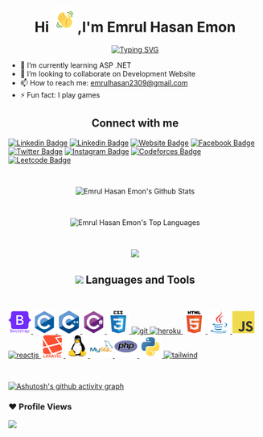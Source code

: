 <!--   <a href="#"><img  width="100%" src="https://www.linkpicture.com/q/design.png" height="280px"/></a> -->
<!-- <a href="#"><img width="100%" src="https://www.linkpicture.com/q/verdver12233.jpg" height="265px"/></a> -->
<h1 align="center">Hi <img src="https://github.com/Emrul-Hasan/Emrul-Hasan/blob/main/Wave.gif" height="50px" width="50px">,I'm Emrul Hasan Emon</h1>
<p align="center">
<a  href="https://git.io/typing-svg"><img src="https://readme-typing-svg.herokuapp.com?font=&weight=900&size=25&duration=4000&pause=500&color=13B5F7&center=true&width=435&lines=Full+Stack+Software+Engineer;Always+Learning+New+Things." alt="Typing SVG" /></a>
</p>

 
- 🌱 I’m currently learning ASP .NET 
- 👯 I’m looking to collaborate on Development Website
- 📫 How to reach me: emrulhasan2309@gmail.com
- ⚡ Fun fact: I play games 

<h2 align="center">Connect with me</h2>
<p align="center">
<!-- <a href="https://twitter.com/imrulha00797948" target="_blank"><img align="center" src="https://raw.githubusercontent.com/rahuldkjain/github-profile-readme-generator/master/src/images/icons/Social/twitter.svg" alt="imrulha00797948" height="30" width="40" /></a>
<a href="https://www.linkedin.com/in/md-emrul-hasan-emon/" target="_blank"><img align="center" src="https://raw.githubusercontent.com/rahuldkjain/github-profile-readme-generator/master/src/images/icons/Social/linked-in-alt.svg" alt="emrul-hasan-emon" height="30" width="40" /></a>
<a href="https://kaggle.com/mdemrulhasanemon" target="_blank"><img align="center" src="https://raw.githubusercontent.com/rahuldkjain/github-profile-readme-generator/master/src/images/icons/Social/kaggle.svg" alt="mdemrulhasanemon" height="30" width="40" /></a>
<a href="https://fb.com/emrulhasan.emon.7965" target="_blank"><img align="center" src="https://raw.githubusercontent.com/rahuldkjain/github-profile-readme-generator/master/src/images/icons/Social/facebook.svg" alt="emrulhasan.emon.7965" height="30" width="40" /></a>
 <a href="https://www.leetcode.com/emrul_hasan_emon/" target="blank"><img align="center" src="https://raw.githubusercontent.com/rahuldkjain/github-profile-readme-generator/master/src/images/icons/Social/leet-code.svg" alt="emrul_hasan_emon/" height="30" width="40" /></a> -->




 [![Linkedin Badge](https://img.shields.io/badge/LinkedIn-0077B5?style=for-the-badge&logo=linkedin&logoColor=white)](https://www.linkedin.com/in/md-emrul-hasan-emon/)
[![Linkedin Badge](https://img.shields.io/badge/gmail-3E65CF?style=for-the-badge&logo=gmail&logoColor=red)](https://www.linkedin.com/in/md-emrul-hasan-emon/)
[![Website Badge](https://img.shields.io/badge/website-000000?style=for-the-badge&logo=About.me&logoColor=white)](https://www.linkedin.com/in/md-emrul-hasan-emon/)
[![Facebook Badge](https://img.shields.io/badge/Facebook-1877F2?style=for-the-badge&logo=facebook&logoColor=white)](https://www.linkedin.com/in/md-emrul-hasan-emon/)
[![Twitter Badge](https://img.shields.io/badge/Twitter-1DA1F2?style=for-the-badge&logo=x&logoColor=white)](https://www.linkedin.com/in/md-emrul-hasan-emon/)
[![Instagram Badge](https://img.shields.io/badge/Instagram-E4405F?style=for-the-badge&logo=instagram&logoColor=white)](https://www.linkedin.com/in/md-emrul-hasan-emon/)
[![Codeforces Badge](https://img.shields.io/badge/Codeforces-445f9d?style=for-the-badge&logo=Codeforces&logoColor=white)](https://www.linkedin.com/in/md-emrul-hasan-emon/)
[![Leetcode Badge](https://img.shields.io/badge/-LeetCode-FFA116?style=for-the-badge&logo=LeetCode&logoColor=black)](https://www.linkedin.com/in/md-emrul-hasan-emon/)
</p>


<!-- <p align="center ">
 <a href='https://archiveprogram.github.com/'><img src='https://raw.githubusercontent.com/acervenky/animated-github-badges/master/assets/acbadge.gif' width='40' height='40'></a> <a href='https://docs.github.com/en/developers'><img src='https://raw.githubusercontent.com/acervenky/animated-github-badges/master/assets/devbadge.gif' width='40' height='40'></a> <a href='https://github.com/pricing'><img src='https://raw.githubusercontent.com/acervenky/animated-github-badges/master/assets/pro.gif' width='40' height='40'></a> <a href='https://stars.github.com/'><img src='https://raw.githubusercontent.com/acervenky/animated-github-badges/master/assets/starbadge.gif' width='35' height='35'></a> <a href='https://docs.github.com/en/github/supporting-the-open-source-community-with-github-sponsors'><img src='https://raw.githubusercontent.com/acervenky/animated-github-badges/master/assets/sponsorbadge.gif' width='35' height='35'></a> 
</p> -->
<br>


<!-- <p align="center"> 
 <img alt="Emrul Hasan Emon's  GitHub stats" src="https://github-readme-stats.vercel.app/api?username=Emrul-Hasan&theme=github_dark&show_icons=true&hide_border=true&background=0D1117" />
</p> -->


<p align="center">

  
   <img alt="Emrul Hasan Emon's Github Stats" src= "https://github-readme-stats.vercel.app/api?username=Emrul-Hasan&theme=blue_navy&show_icons=true&hide_border=true&include_all_commits=true&background=0D1117" />
 </p>



  <br/> 
    
 <p align="center"> 
<img alt="Emrul Hasan Emon's Top Languages" src="https://github-readme-stats.vercel.app/api/top-langs/?username=Emrul-Hasan&langs_count=8&count_private=true&layout=compact&theme=github_dark&hide_border=true&bg_color=0D1117" />
</p>
  <br/> 

<p align="center">
  <img src="https://github-readme-streak-stats.herokuapp.com/?user=Emrul-Hasan&theme=black-ice&hide_border=true&stroke=0000&background=0D1117"/>
</p>

<h2 align="center"><img src = "https://media2.giphy.com/media/QssGEmpkyEOhBCb7e1/giphy.gif?cid=ecf05e47a0n3gi1bfqntqmob8g9aid1oyj2wr3ds3mg700bl&rid=giphy.gif" width='50'/>&nbsp;Languages and Tools</h2>

<br>
<p align="left"> <a href="https://getbootstrap.com" target="_blank"> <img src="https://raw.githubusercontent.com/devicons/devicon/master/icons/bootstrap/bootstrap-plain-wordmark.svg" alt="bootstrap" width="45" height="45"/> </a> <a href="https://www.cprogramming.com/" target="_blank">  <img src="https://raw.githubusercontent.com/devicons/devicon/master/icons/c/c-original.svg" alt="c" width="45" height="45"/> </a> <a href="https://www.w3schools.com/cpp/" target="_blank" > <img src="https://raw.githubusercontent.com/devicons/devicon/master/icons/cplusplus/cplusplus-original.svg" alt="cplusplus" width="45" height="45"/> </a> <a href="https://www.w3schools.com/cs/" target="_blank"> <img src="https://raw.githubusercontent.com/devicons/devicon/master/icons/csharp/csharp-original.svg" alt="csharp" width="45" height="45"/> </a> <a href="https://www.w3schools.com/css/" target="_blank"> <img src="https://raw.githubusercontent.com/devicons/devicon/master/icons/css3/css3-original-wordmark.svg" alt="css3" width="45" height="45"/> </a> <a href="https://git-scm.com/" target="_blank"> <img src="https://www.vectorlogo.zone/logos/git-scm/git-scm-icon.svg" alt="git" width="45" height="45"/> </a> <a href="https://heroku.com" target="_blank"> <img src="https://www.vectorlogo.zone/logos/heroku/heroku-icon.svg" alt="heroku" width="45" height="45"/> </a> <a href="https://www.w3.org/html/" target="_blank"> <img src="https://raw.githubusercontent.com/devicons/devicon/master/icons/html5/html5-original-wordmark.svg" alt="html5" width="45" height="45"/> </a> <a href="https://www.java.com" target="_blank"> <img src="https://raw.githubusercontent.com/devicons/devicon/master/icons/java/java-original.svg" alt="java" width="45" height="45"/> </a> <a href="https://developer.mozilla.org/en-US/docs/Web/JavaScript" target="_blank"> <img src="https://raw.githubusercontent.com/devicons/devicon/master/icons/javascript/javascript-original.svg" alt="javascript" width="45" height="45"/> </a> <a href="https://reactjs.org/" target="_blank"> <img src="https://img.icons8.com/color/48/000000/react-native.png" alt="reactjs" width="45" height="45"/> </a> 
 <a href="https://laravel.com/" target="_blank"> <img src="https://raw.githubusercontent.com/devicons/devicon/master/icons/laravel/laravel-plain-wordmark.svg" alt="laravel" width="45" height="45"/> </a> <a href="https://www.linux.org/" target="_blank"> <img src="https://raw.githubusercontent.com/devicons/devicon/master/icons/linux/linux-original.svg" alt="linux" width="45" height="45"/> </a> <a href="https://www.mysql.com/" target="_blank"> <img src="https://raw.githubusercontent.com/devicons/devicon/master/icons/mysql/mysql-original-wordmark.svg" alt="mysql" width="45" height="45"/> </a> <a href="https://www.php.net" target="_blank"> <img src="https://raw.githubusercontent.com/devicons/devicon/master/icons/php/php-original.svg" alt="php" width="45" height="45"/> </a> <a href="https://www.python.org" target="_blank"> <img src="https://raw.githubusercontent.com/devicons/devicon/master/icons/python/python-original.svg" alt="python" width="45" height="45"/> </a> <a href="https://tailwindcss.com/" target="_blank"> <img src="https://www.vectorlogo.zone/logos/tailwindcss/tailwindcss-icon.svg" alt="tailwind" width="45" height="45"/> </a> </p>

<br>

[![Ashutosh's github activity graph](https://github-readme-activity-graph.vercel.app/graph?username=Emrul-Hasan&theme=react-dark)](https://github.com/Emrul-Hasan/github-readme-activity-graph)
<!--![GitHub Activity Graph](https://activity-graph.herokuapp.com/graph?username=Emrul-Hasan&hide_border=true&bg_color=0D1117)  -->

### ❤ Profile Views
![](https://komarev.com/ghpvc/?username=Emrul-Hasan&color=green)
<!--![Profile views](https://gpvc.arturio.dev/Emrul-Hasan)  -->

